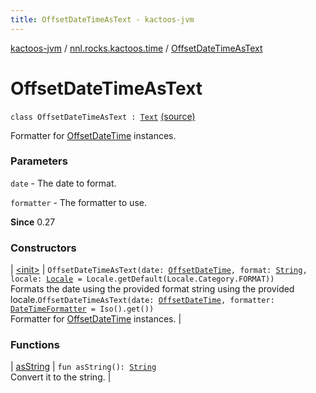 ```yaml
---
title: OffsetDateTimeAsText - kactoos-jvm
---
```


[kactoos-jvm](../../index.html) / [nnl.rocks.kactoos.time](../index.html) / [OffsetDateTimeAsText](./index.html)

# OffsetDateTimeAsText

`class OffsetDateTimeAsText : `[`Text`](../../nnl.rocks.kactoos/-text/index.html) [(source)](https://github.com/neonailol/kactoos/blob/master/kactoos-jvm/src/main/kotlin/nnl/rocks/kactoos/time/OffsetDateTimeAsText.kt#L18)

Formatter for [OffsetDateTime](http://docs.oracle.com/javase/8/docs/api/java/time/OffsetDateTime.html) instances.

### Parameters

`date` - The date to format.

`formatter` - The formatter to use.

**Since**
0.27

### Constructors

| [&lt;init&gt;](-init-.html) | `OffsetDateTimeAsText(date: `[`OffsetDateTime`](http://docs.oracle.com/javase/8/docs/api/java/time/OffsetDateTime.html)`, format: `[`String`](https://kotlinlang.org/api/latest/jvm/stdlib/kotlin/-string/index.html)`, locale: `[`Locale`](http://docs.oracle.com/javase/8/docs/api/java/util/Locale.html)` = Locale.getDefault(Locale.Category.FORMAT))`<br>Formats the date using the provided format string using the provided locale.`OffsetDateTimeAsText(date: `[`OffsetDateTime`](http://docs.oracle.com/javase/8/docs/api/java/time/OffsetDateTime.html)`, formatter: `[`DateTimeFormatter`](http://docs.oracle.com/javase/8/docs/api/java/time/format/DateTimeFormatter.html)` = Iso().get())`<br>Formatter for [OffsetDateTime](http://docs.oracle.com/javase/8/docs/api/java/time/OffsetDateTime.html) instances. |

### Functions

| [asString](as-string.html) | `fun asString(): `[`String`](https://kotlinlang.org/api/latest/jvm/stdlib/kotlin/-string/index.html)<br>Convert it to the string. |

